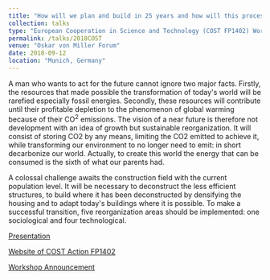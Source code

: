 ```yaml
---
title: "How will we plan and build in 25 years and how will this process be regulated?"
collection: talks
type: "European Cooperation in Science and Technology (COST FP1402) Workshop"
permalink: /talks/2018COST
venue: "Oskar von Miller Forum"
date: 2018-09-12
location: "Munich, Germany"
---
```


A man who wants to act for the future cannot ignore two major facts. Firstly, the resources that made possible the transformation of today's world will be rarefied especially fossil energies. Secondly, these resources will contribute until their profitable depletion to the phenomenon of global warming because of their CO<sup>2</sup> emissions. The vision of a near future is therefore not development with an idea of growth but sustainable reorganization. It will consist of storing CO2 by any means, limiting the CO2 emitted to achieve it, while transforming our environment to no longer need to emit: in short decarbonize our world. Actually, to create this world the energy that can be consumed is the sixth of what our parents had.

A colossal challenge awaits the construction field with the current population level. It will be necessary to deconstruct the less efficient structures, to build where it has been deconstructed by densifying the housing and to adapt today's buildings where it is possible. To make a successful transition, five reorganization areas should be implemented: one sociological and four technological.

[Presentation](http://gamerro.github.io/files/PresentationCOST.pdf)

[Website of COST Action FP1402](http://www.costfp1402.tum.de/home/)

[Workshop Announcement](http://gamerro.github.io/files/FP1402_Workshop_Munich_Announcement.pdf)

